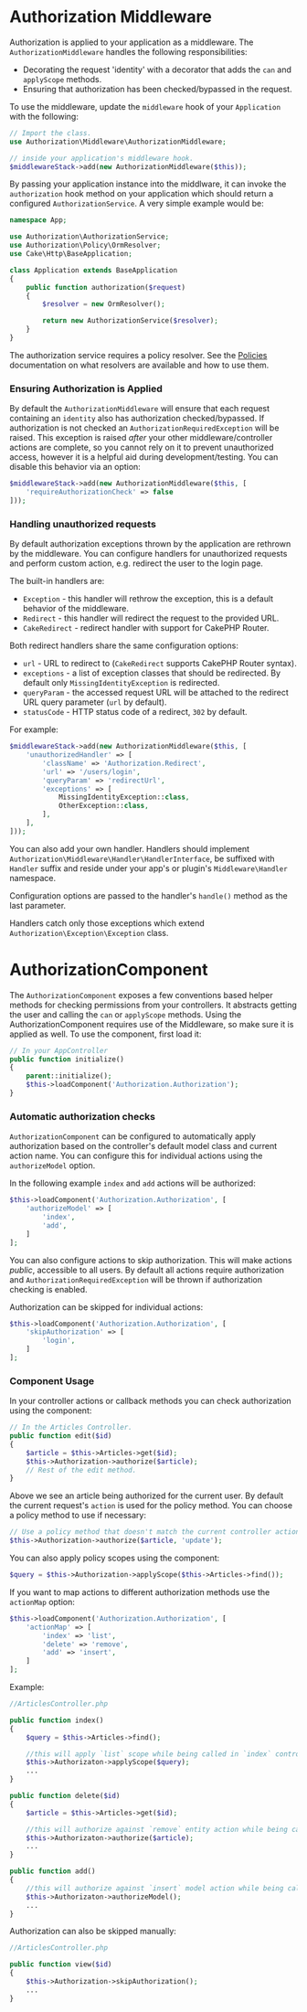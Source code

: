 # Authorization Middleware

Authorization is applied to your application as a middleware. The
`AuthorizationMiddleware` handles the following responsibilities:

* Decorating the request 'identity' with a decorator that adds the `can` and
  `applyScope` methods.
* Ensuring that authorization has been checked/bypassed in the request.

To use the middleware, update the `middleware` hook of your `Application` with
the following:

```php
// Import the class.
use Authorization\Middleware\AuthorizationMiddleware;

// inside your application's middleware hook.
$middlewareStack->add(new AuthorizationMiddleware($this));
```

By passing your application instance into the middlware, it can invoke the
``authorization`` hook method on your application which should return
a configured `AuthorizationService`. A very simple example would be:

```php
namespace App;

use Authorization\AuthorizationService;
use Authorization\Policy\OrmResolver;
use Cake\Http\BaseApplication;

class Application extends BaseApplication
{
    public function authorization($request)
    {
        $resolver = new OrmResolver();

        return new AuthorizationService($resolver);
    }
}
```

The authorization service requires a policy resolver. See the 
[Policies](./Policies.md) documentation on what resolvers are available and how
to use them.

### Ensuring Authorization is Applied

By default the `AuthorizationMiddleware` will ensure that each request
containing an `identity` also has authorization checked/bypassed. If
authorization is not checked an `AuthorizationRequiredException` will be raised.
This exception is raised *after* your other middleware/controller actions are
complete, so you cannot rely on it to prevent unauthorized access, however it is
a helpful aid during development/testing. You can disable this behavior via an
option:

```php
$middlewareStack->add(new AuthorizationMiddleware($this, [
    'requireAuthorizationCheck' => false
]));
```

### Handling unauthorized requests

By default authorization exceptions thrown by the application are rethrown by the middleware.
You can configure handlers for unauthorized requests and perform custom action, e.g.
redirect the user to the login page.

The built-in handlers are:

* `Exception` - this handler will rethrow the exception, this is a default behavior of the middleware.
* `Redirect` - this handler will redirect the request to the provided URL.
* `CakeRedirect` - redirect handler with support for CakePHP Router.

Both redirect handlers share the same configuration options:

* `url` - URL to redirect to (`CakeRedirect` supports CakePHP Router syntax).
* `exceptions` - a list of exception classes that should be redirected. By default only `MissingIdentityException` is redirected.
* `queryParam` - the accessed request URL will be attached to the redirect URL query parameter (`url` by default).
* `statusCode` - HTTP status code of a redirect, `302` by default.

For example:

```php
$middlewareStack->add(new AuthorizationMiddleware($this, [
    'unauthorizedHandler' => [
        'className' => 'Authorization.Redirect',
        'url' => '/users/login',
        'queryParam' => 'redirectUrl',
        'exceptions' => [
            MissingIdentityException::class,
            OtherException::class,
        ],
    ],
]));
```

You can also add your own handler. Handlers should implement `Authorization\Middleware\Handler\HandlerInterface`,
be suffixed with `Handler` suffix and reside under your app's or plugin's 
`Middleware\Handler` namespace.

Configuration options are passed to the handler's `handle()` method as the last parameter.

Handlers catch only those exceptions which extend `Authorization\Exception\Exception` class.

# AuthorizationComponent

The `AuthorizationComponent` exposes a few conventions based helper methods for
checking permissions from your controllers. It abstracts getting the user and
calling the `can` or `applyScope` methods. Using the AuthorizationComponent
requires use of the Middleware, so make sure it is applied as well. To use the
component, first load it:

```php
// In your AppController
public function initialize()
{
    parent::initialize();
    $this->loadComponent('Authorization.Authorization');
}
```

### Automatic authorization checks

`AuthorizationComponent` can be configured to automatically apply
authorization based on the controller's default model class and current action
name. You can configure this for individual actions using the `authorizeModel` option.

In the following example `index` and `add` actions will be authorized:

```php
$this->loadComponent('Authorization.Authorization', [
    'authorizeModel' => [
        'index',
        'add',
    ]
];
```

You can also configure actions to skip authorization. This will make actions *public*,
accessible to all users. By default all actions require authorization and
`AuthorizationRequiredException` will be thrown if authorization checking is enabled.

Authorization can be skipped for individual actions:

```php
$this->loadComponent('Authorization.Authorization', [
    'skipAuthorization' => [
        'login',
    ]
];
```

### Component Usage

In your controller actions or callback methods you can check authorization using
the component:

```php
// In the Articles Controller.
public function edit($id)
{
    $article = $this->Articles->get($id);
    $this->Authorization->authorize($article);
    // Rest of the edit method.
}
```

Above we see an article being authorized for the current user. By default the current
request's `action` is used for the policy method. You can choose
a policy method to use if necessary:

```php
// Use a policy method that doesn't match the current controller action.
$this->Authorization->authorize($article, 'update');
```

You can also apply policy scopes using the component:

```php
$query = $this->Authorization->applyScope($this->Articles->find());
```

If you want to map actions to different authorization methods use the `actionMap` option:

```php
$this->loadComponent('Authorization.Authorization', [
    'actionMap' => [
        'index' => 'list',
        'delete' => 'remove',
        'add' => 'insert',
    ]
];
```

Example:

```php
//ArticlesController.php

public function index()
{
    $query = $this->Articles->find();

    //this will apply `list` scope while being called in `index` controller action.
    $this->Authorizaton->applyScope($query); 
    ...
}

public function delete($id)
{
    $article = $this->Articles->get($id);

    //this will authorize against `remove` entity action while being called in `delete` controller action.
    $this->Authorizaton->authorize($article); 
    ...
}

public function add()
{
    //this will authorize against `insert` model action while being called in `add` controller action.
    $this->Authorizaton->authorizeModel(); 
    ...
}
```

Authorization can also be skipped manually:

```php
//ArticlesController.php

public function view($id)
{
    $this->Authorization->skipAuthorization();
    ...
}
```
